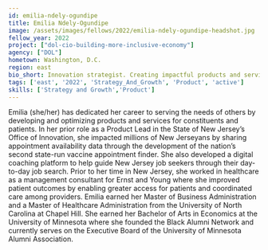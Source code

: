 ```yaml
---
id: emilia-ndely-ogundipe
title: Emilia Ndely-Ogundipe
image: /assets/images/fellows/2022/emilia-ndely-ogundipe-headshot.jpg
fellow_year: 2022
project: ["dol-cio-building-more-inclusive-economy"]
agency: ["DOL"]
hometown: Washington, D.C.
region: east
bio_short: Innovation strategist. Creating impactful products and services that center users.
tags: ['east', '2022', 'Strategy_And_Growth', 'Product', 'active']
skills: ['Strategy and Growth','Product']
---
```


Emilia (she/her) has dedicated her career to serving the needs of others by developing and optimizing products and services for constituents and patients. In her prior role as a Product Lead in the State of New Jersey’s Office of Innovation, she impacted millions of New Jerseyans by sharing appointment availability data through the development of the nation’s second state-run vaccine appointment finder. She also developed a digital coaching platform to help guide New Jersey job seekers through their day-to-day job search. Prior to her time in New Jersey, she worked in healthcare as a management consultant for Ernst and Young where she improved patient outcomes by enabling greater access for patients and coordinated care among providers. 
Emilia earned her Master of Business Administration and a Master of Healthcare Administration from the University of North Carolina at Chapel Hill. She earned her Bachelor of Arts in Economics at the University of Minnesota where she founded the Black Alumni Network and currently serves on the Executive Board of the University of Minnesota Alumni Association.
